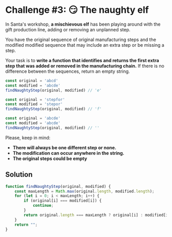 # Challenge #3: 😏 The naughty elf

In Santa's workshop, **a mischievous elf** has been playing around with the gift production line, adding or removing an unplanned step.

You have the original sequence of original manufacturing steps and the modified modified sequence that may include an extra step or be missing a step.

Your task is to **write a function that identifies and returns the first extra step that was added or removed in the manufacturing chain.** If there is no difference between the sequences, return an empty string.

```js
const original = 'abcd'
const modified = 'abcde'
findNaughtyStep(original, modified) // 'e'

const original = 'stepfor'
const modified = 'stepor'
findNaughtyStep(original, modified) // 'f'

const original = 'abcde'
const modified = 'abcde'
findNaughtyStep(original, modified) // ''
```
Please, keep in mind:

- **There will always be one different step or none.**
- **The modification can occur anywhere in the string.**
- **The original steps could be empty**

## Solution

```js
function findNaughtyStep(original, modified) {
    const maxLength = Math.max(original.length, modified.length);
    for (let i = 0; i < maxLength; i++) {
        if (original[i] === modified[i]) {
            continue;
        }
        return original.length === maxLength ? original[i] : modified[i];
    }
    return "";
}
```
